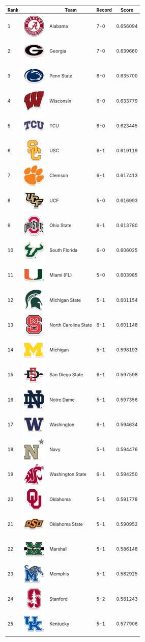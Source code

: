  **Rank** |  | **Team**                  | **Record** | **Score**  
----------|--|-------------------------|------------|------------
1 | ![Alabama](logos/alabama.png) |  Alabama                   |  7-0       |   0.656094
2 | ![Georgia](logos/georgia.png) |  Georgia                   |  7-0       |   0.639660
3 | ![Penn State](logos/penn-st.png) |  Penn State                |  6-0       |   0.635700
4 | ![Wisconsin](logos/wisconsin.png) |  Wisconsin                 |  6-0       |   0.633779
5 | ![TCU](logos/tcu.png) |  TCU                       |  6-0       |   0.623445
6 | ![USC](logos/southern-california.png) |  USC                       |  6-1       |   0.619119
7 | ![Clemson](logos/clemson.png) |  Clemson                   |  6-1       |   0.617413
8 | ![UCF](logos/ucf.png) |  UCF                       |  5-0       |   0.616993
9 | ![Ohio State](logos/ohio-st.png) |  Ohio State                |  6-1       |   0.613780
10 | ![South Florida](logos/south-fla.png) |  South Florida             |  6-0       |   0.606025
11 | ![Miami (FL)](logos/miami-fl.png) |  Miami (FL)                |  5-0       |   0.603985
12 | ![Michigan State](logos/michigan-st.png) |  Michigan State            |  5-1       |   0.601154
13 | ![North Carolina State](logos/north-carolina-st.png) |  North Carolina State      |  6-1       |   0.601148
14 | ![Michigan](logos/michigan.png) |  Michigan                  |  5-1       |   0.598193
15 | ![San Diego State](logos/san-diego-st.png) |  San Diego State           |  6-1       |   0.597598
16 | ![Notre Dame](logos/notre-dame.png) |  Notre Dame                |  5-1       |   0.597356
17 | ![Washington](logos/washington.png) |  Washington                |  6-1       |   0.594634
18 | ![Navy](logos/navy.png) |  Navy                      |  5-1       |   0.594476
19 | ![Washington State](logos/washington-st.png) |  Washington State          |  6-1       |   0.594250
20 | ![Oklahoma](logos/oklahoma.png) |  Oklahoma                  |  5-1       |   0.591778
21 | ![Oklahoma State](logos/oklahoma-st.png) |  Oklahoma State            |  5-1       |   0.590952
22 | ![Marshall](logos/marshall.png) |  Marshall                  |  5-1       |   0.586148
23 | ![Memphis](logos/memphis.png) |  Memphis                   |  5-1       |   0.582925
24 | ![Stanford](logos/stanford.png) |  Stanford                  |  5-2       |   0.581243
25 | ![Kentucky](logos/kentucky.png) |  Kentucky                  |  5-1       |   0.577906
